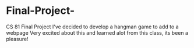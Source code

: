 # Final-Project-
CS 81 Final Project 
I've decided to develop a hangman game to add to a webpage
Very excited about this and learned alot from this class, its been a pleasure!
